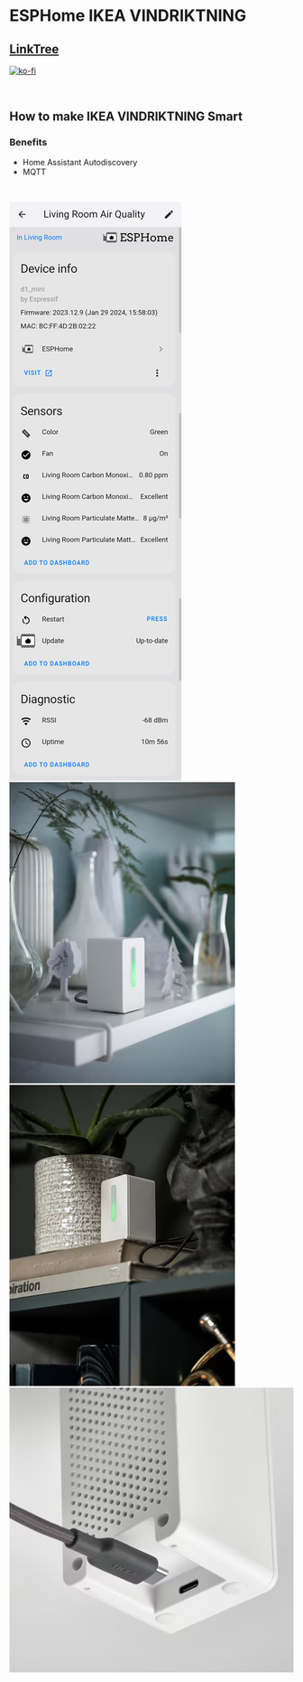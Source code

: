 # ESPHome IKEA VINDRIKTNING

## [LinkTree](https://linktr.ee/DzurisHome)

[![ko-fi](https://ko-fi.com/img/githubbutton_sm.svg)](https://ko-fi.com/N4N6M7OX3)

</br>

## How to make IKEA VINDRIKTNING Smart

### Benefits
- Home Assistant Autodiscovery
- MQTT

</br>

![Home Assistant ESPHome Integration Living Room Air Quality](https://github.com/DzurisHome/ESPHome-IKEA-VINDRIKTNING/blob/main/Home%20Assistant%20ESPHome%20Integration%20Living%20Room%20Air%20Quality.png)
![IKEA VINDRIKTNING on the Shelf](https://github.com/DzurisHome/ESPHome-IKEA-VINDRIKTNING/blob/main/IKEA%20VINDRIKTNING%20on%20the%20Shelf.png)
![IKEA VINDRIKTNING on the second](https://github.com/DzurisHome/ESPHome-IKEA-VINDRIKTNING/blob/main/IKEA%20VINDRIKTNING%20on%20the%20second%20Shelf.png)
![IKEA VINDRIKTNING USB-C](https://github.com/DzurisHome/ESPHome-IKEA-VINDRIKTNING/blob/main/IKEA%20VINDRIKTNING%20USB-C.png)
